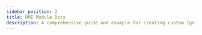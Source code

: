 ```yaml
---
sidebar_position: 2
title: HMI Module Docs
description: A comprehensive guide and example for creating custom Ignition Perspective components
---
```


